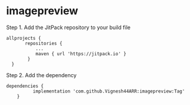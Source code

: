 # imagepreview

Step 1. Add the JitPack repository to your build file

    allprojects {
		   repositories {
			   ...
			   maven { url 'https://jitpack.io' }
		    }
	  }
  
  
  
Step 2. Add the dependency

    dependencies {
	          implementation 'com.github.Vignesh44ARR:imagepreview:Tag'
    	}
  
